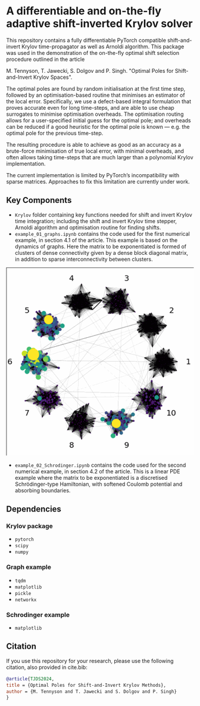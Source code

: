 # A differentiable and on-the-fly adaptive shift-inverted Krylov solver

This repository contains a fully differentiable PyTorch compatible shift-and-invert Krylov time-propagator as well as Arnoldi algorithm. This package was used in the demonstration of the on-the-fly optimal shift selection procedure outlined in the article

M. Tennyson, T. Jawecki, S. Dolgov and P. Singh. "Optimal Poles for Shift-and-Invert Krylov Spaces".

The optimal poles are found by random initialisation at the first time step, followed by an optimisation-based routine that minimises an estimator of the local error. Specifically, we use a defect-based integral formulation that proves accurate even for long time-steps, and are able to use cheap surrogates to minimise optimisation overheads. The optimisation routing allows for a user-specified initial guess for the optimal pole; and overheads can be reduced if a good heuristic for the optimal pole is known — e.g. the optimal pole for the previous time-step.

The resulting procedure is able to achieve as good as an accuracy as a brute-force minimisation of true local error, with minimal overheads, and often allows taking time-steps that are much larger than a polynomial Krylov implementation. 

The current implementation is limited by PyTorch’s incompatibility with sparse matrices. Approaches to fix this limitation are currently under work. 

## Key Components

- `Krylov` folder containing key functions needed for shift and invert Krylov time integration; including the shift and invert Krylov time stepper, Arnoldi algorithm and optimisation routine for finding shifts.
- `example_01_graphs.ipynb` contains the code used for the first numerical example, in section 4.1 of the article. This example is based on the dynamics of graphs. Here the matrix to be exponentiated is formed of clusters of dense connectivity given by a dense block diagonal matrix, in addition to sparse interconnectivity between clusters.
<img src="graph_data/animation.gif" alt="Demo of the project" width="600"/>

- `example_02_Schrodinger.ipynb` contains the code used for the second numerical example, in section 4.2 of the article. This is a linear PDE example where the matrix to be exponentiated is a discretised Schrödinger-type Hamiltonian, with softened Coulomb potential and absorbing boundaries.

## Dependencies

### Krylov package

- `pytorch`
- `scipy`
- `numpy`

### Graph example

- `tqdm`
- `matplotlib`
- `pickle`
- `networkx`

### Schrodinger example

- `matplotlib`

## Citation

If you use this repository for your research, please use the following citation, also provided in cite.bib:

```bibtex
@article{TJDS2024,
title = {Optimal Poles for Shift-and-Invert Krylov Methods},
author = {M. Tennyson and T. Jawecki and S. Dolgov and P. Singh}
}
```
